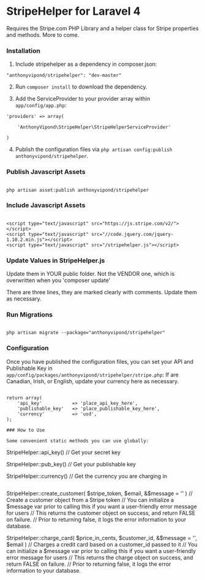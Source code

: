 StripeHelper for Laravel 4
==============

Requires the Stripe.com PHP Library and a helper class for Stripe properties and methods. More to come.


### Installation

1. Include stripehelper as a dependency in composer.json:

~~~
"anthonyvipond/stripehelper": "dev-master"
~~~

2. Run `composer install` to download the dependency.

3. Add the ServiceProvider to your provider array within `app/config/app.php`:

~~~
'providers' => array(

    'AnthonyVipond\StripeHelper\StripeHelperServiceProvider'

)
~~~

4. Publish the configuration files via `php artisan config:publish anthonyvipond/stripehelper`.


### Publish Javascript Assets

~~~

php artisan asset:publish anthonyvipond/stripehelper

~~~


### Include Javascript Assets

~~~

<script type="text/javascript" src="https://js.stripe.com/v2/"></script>
<script type="text/javascript" src="//code.jquery.com/jquery-1.10.2.min.js"></script>
<script type="text/javascript" src="/stripehelper.js"></script>

~~~


### Update Values in StripeHelper.js

Update them in YOUR public folder. Not the VENDOR one, which is overwritten when you 'composer update'

There are three lines, they are marked clearly with comments. Update them as necessary.


### Run Migrations

~~~

php artisan migrate --package="anthonyvipond/stripehelper"

~~~


### Configuration

Once you have published the configuration files, you can set your API and Publishable Key in `app/config/packages/anthonyvipond/stripehelper/stripe.php`:
If are Canadian, Irish, or English, update your currency here as necessary.

~~~

return array(
	'api_key' 			=> 'place_api_key_here',
	'publishable_key' 	=> 'place_publishable_key_here',
	'currency'			=> 'usd',
);

### How to Use

Some convenient static methods you can use globally:

~~~

StripeHelper::api_key() // Get your secret key

StripeHelper::pub_key() // Get your publishable key

StripeHelper::currency() // Get the currency you are charging in

~~~

~~~

StripeHelper::create_customer( $stripe_token, $email, &$message = '' )
// Create a customer object from a Stripe token
// You can initialize a $message var prior to calling this if you want a user-friendly error message for users
// This returns the customer object on success, and return FALSE on failure.
// Prior to returning false, it logs the error information to your database.

StripeHelper::charge_card( $price_in_cents, $customer_id, &$message = '', $email )
// Charges a credit card based on a customer_id passed to it
// You can initialize a $message var prior to calling this if you want a user-friendly error message for users
// This returns the charge object on success, and return FALSE on failure.
// Prior to returning false, it logs the error information to your database.

~~~